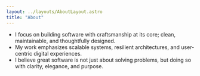 ```yaml
---
layout: ../layouts/AboutLayout.astro
title: "About"
---
```


- I focus on building software with craftsmanship at its core; clean, maintainable, and thoughtfully designed.
- My work emphasizes scalable systems, resilient architectures, and user-centric digital experiences.
- I believe great software is not just about solving problems, but doing so with clarity, elegance, and purpose.
